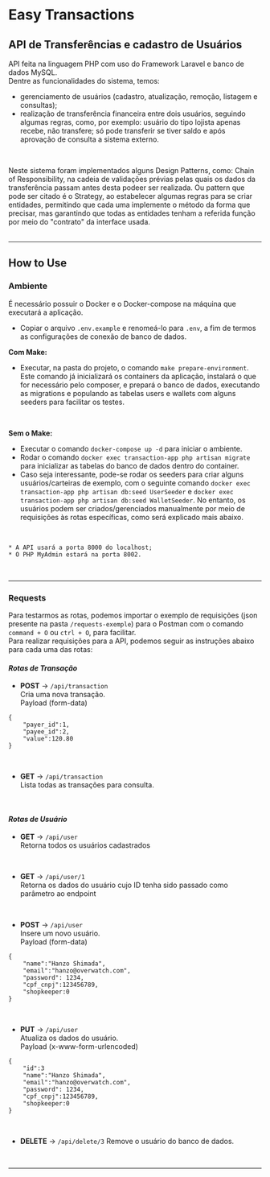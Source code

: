 # Easy Transactions
## API de Transferências e cadastro de Usuários

API feita na linguagem PHP com uso do Framework Laravel e banco de dados MySQL.<br>
Dentre as funcionalidades do sistema, temos:
- gerenciamento de usuários (cadastro, atualização, remoção, listagem e consultas);
- realização de transferência financeira entre dois usuários, seguindo algumas regras, como, por exemplo: usuário do tipo lojista apenas recebe, não transfere; só pode transferir se tiver saldo e após aprovação de consulta a sistema externo.
<br>
  
Neste sistema foram implementados alguns Design Patterns, como: Chain of Responsibility, na cadeia de validações prévias pelas quais os dados da transferência passam antes desta podeer ser realizada. Ou pattern que pode ser citado é o Strategy, ao estabelecer algumas regras para se criar entidades, permitindo que cada uma implemente o método da forma que precisar, mas garantindo que todas as entidades tenham a referida função por meio do "contrato" da interface usada.<br>
<br>

----

## How to Use

### Ambiente

É necessário possuir o Docker e o Docker-compose na máquina que executará a aplicação.<br>

- Copiar o arquivo `.env.example` e renomeá-lo para `.env`, a fim de termos as configurações de conexão de banco de dados.<br>

**Com Make:**<br>
- Executar, na pasta do projeto, o comando  `make prepare-environment`.<br>
Este comando já inicializará os containers da aplicação, instalará o que for necessário pelo composer, e prepará o banco de dados, executando as migrations e populando as tabelas users e wallets com alguns seeders para facilitar os testes.
<br>

**Sem o Make:**<br>
- Executar o comando `docker-compose up -d` para iniciar o ambiente.
- Rodar o comando `docker exec transaction-app php artisan migrate` para inicializar as tabelas do banco de dados dentro do container.
- Caso seja interessante, pode-se rodar os seeders para criar alguns usuários/carteiras de exemplo, com o seguinte comando `docker exec transaction-app php artisan db:seed UserSeeder` e `docker exec transaction-app php artisan db:seed WalletSeeder`.
No entanto, os usuários podem ser criados/gerenciados manualmente por meio de requisições às rotas específicas, como será explicado mais abaixo.
<br>

```
* A API usará a porta 8000 do localhost;
* O PHP MyAdmin estará na porta 8002.
```
<br>

----

### Requests
Para testarmos as rotas, podemos importar o exemplo de requisições (json presente na pasta `/requests-exemple`) para o Postman com o comando `command + O` ou `ctrl + O`, para facilitar.<br>
Para realizar requisições para a API, podemos seguir as instruções abaixo para cada uma das rotas:

#### *Rotas de Transação*

- **POST** -> `/api/transaction`<br>
Cria uma nova transação.<br>
Payload (form-data)
```
{
    "payer_id":1,
    "payee_id":2,
    "value":120.80
}
```
<br>

- **GET** -> `/api/transaction`<br>
Lista todas as transações para consulta.
<br>

#### *Rotas de Usuário*
- **GET** -> `/api/user`<br>
Retorna todos os usuários cadastrados
<br>


- **GET** -> `/api/user/1`<br>
Retorna os dados do usuário cujo ID tenha sido passado como parâmetro ao endpoint
<br>


- **POST** -> `/api/user`<br>
Insere um novo usuário.<br>
Payload (form-data)
```
{
    "name":"Hanzo Shimada",
    "email":"hanzo@overwatch.com",
    "password": 1234,
    "cpf_cnpj":123456789,
    "shopkeeper:0
}
```
<br>

- **PUT** -> `/api/user`<br>
Atualiza os dados do usuário.<br>
Payload (x-www-form-urlencoded)
```
{
    "id":3
    "name":"Hanzo Shimada",
    "email":"hanzo@overwatch.com",
    "password": 1234,
    "cpf_cnpj":123456789,
    "shopkeeper:0
}
```
<br>

- **DELETE** -> `/api/delete/3`
Remove o usuário do banco de dados.<br>
<br>

----
